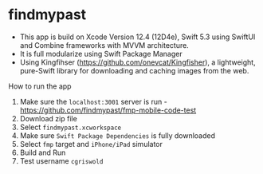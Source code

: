 # findmypast
- This app is build on Xcode Version 12.4 (12D4e), Swift 5.3 using SwiftUI and Combine frameworks with MVVM architecture.
- It is full modularize using Swift Package Manager
- Using Kingfihser (https://github.com/onevcat/Kingfisher), a lightweight, pure-Swift library for downloading and caching images from the web.

How to run the app
1) Make sure the `localhost:3001` server is run - https://github.com/findmypast/fmp-mobile-code-test
2) Download zip file
3) Select  `findmypast.xcworkspace`
4) Make sure `Swift Package Dependencies` is fully downloaded 
5) Select `fmp` target and  `iPhone/iPad` simulator
6) Build and Run
7) Test username `cgriswold`
